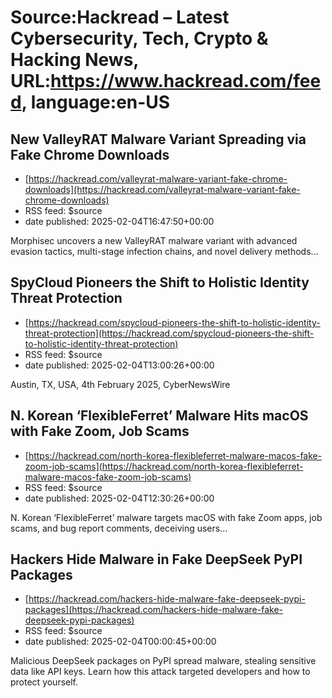 # Source:Hackread – Latest Cybersecurity, Tech, Crypto & Hacking News, URL:https://www.hackread.com/feed, language:en-US

## New ValleyRAT Malware Variant Spreading via Fake Chrome Downloads
 - [https://hackread.com/valleyrat-malware-variant-fake-chrome-downloads](https://hackread.com/valleyrat-malware-variant-fake-chrome-downloads)
 - RSS feed: $source
 - date published: 2025-02-04T16:47:50+00:00

Morphisec uncovers a new ValleyRAT malware variant with advanced evasion tactics, multi-stage infection chains, and novel delivery methods&#8230;

## SpyCloud Pioneers the Shift to Holistic Identity Threat Protection
 - [https://hackread.com/spycloud-pioneers-the-shift-to-holistic-identity-threat-protection](https://hackread.com/spycloud-pioneers-the-shift-to-holistic-identity-threat-protection)
 - RSS feed: $source
 - date published: 2025-02-04T13:00:26+00:00

Austin, TX, USA, 4th February 2025, CyberNewsWire

## N. Korean ‘FlexibleFerret’ Malware Hits macOS with Fake Zoom, Job Scams
 - [https://hackread.com/north-korea-flexibleferret-malware-macos-fake-zoom-job-scams](https://hackread.com/north-korea-flexibleferret-malware-macos-fake-zoom-job-scams)
 - RSS feed: $source
 - date published: 2025-02-04T12:30:26+00:00

N. Korean ‘FlexibleFerret’ malware targets macOS with fake Zoom apps, job scams, and bug report comments, deceiving users&#8230;

## Hackers Hide Malware in Fake DeepSeek PyPI Packages
 - [https://hackread.com/hackers-hide-malware-fake-deepseek-pypi-packages](https://hackread.com/hackers-hide-malware-fake-deepseek-pypi-packages)
 - RSS feed: $source
 - date published: 2025-02-04T00:00:45+00:00

Malicious DeepSeek packages on PyPI spread malware, stealing sensitive data like API keys. Learn how this attack targeted developers and how to protect yourself.


